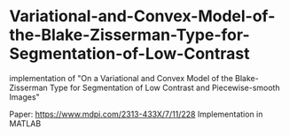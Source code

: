 # Variational-and-Convex-Model-of-the-Blake-Zisserman-Type-for-Segmentation-of-Low-Contrast
implementation of "On a Variational and Convex Model of the Blake-Zisserman Type for Segmentation of Low Contrast and Piecewise-smooth Images"

Paper: https://www.mdpi.com/2313-433X/7/11/228
Implementation in MATLAB
